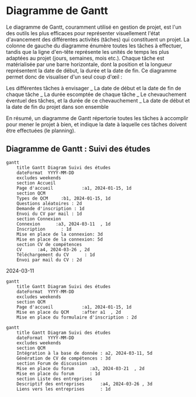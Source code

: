 # Diagramme de Gantt
Le diagramme de Gantt, couramment utilisé en gestion de projet, est l'un des outils les plus efficaces pour représenter visuellement l'état d'avancement des différentes activités (tâches) qui constituent un projet. La colonne de gauche du diagramme énumère toutes les tâches à effectuer, tandis que la ligne d'en-tête représente les unités de temps les plus adaptées au projet (jours, semaines, mois etc.). Chaque tâche est matérialisée par une barre horizontale, dont la position et la longueur représentent la date de début, la durée et la date de fin. Ce diagramme permet donc de visualiser d'un seul coup d'œil :

Les différentes tâches à envisager
_ La date de début et la date de fin de chaque tâche
_ La durée escomptée de chaque tâche
_ Le chevauchement éventuel des tâches, et la durée de ce chevauchement
_ La date de début et la date de fin du projet dans son ensemble

En résumé, un diagramme de Gantt répertorie toutes les tâches à accomplir pour mener le projet à bien, et indique la date à laquelle ces tâches doivent être effectuées (le planning).

## Diagramme de Gantt : Suivi des études


```mermaid
gantt
    title Gantt Diagram Suivi des études
    dateFormat  YYYY-MM-DD
    excludes weekends
    section Accueil
    Page d'accueil           :a1, 2024-01-15, 1d
    section QCM
    Types de QCM     :b1, 2024-01-15, 1d
    Questions aléatoires : 2d
    Demande d'inscription : 1d
    Envoi du CV par mail : 1d
    section Connexion
    Connexion      :a3, 2024-03-11  , 1d
    Inscription      : 1d
    Mise en place de la connexion: 3d
    Mise en place de la connexion: 5d
    section CV de compétences
    CV      :a4, 2024-03-26 , 2d
    Téléchargement du CV      : 1d
    Envoi par mail du CV : 2d
```
2024-03-11
```mermaid
gantt
    title Gantt Diagram Suivi des études
    dateFormat  YYYY-MM-DD
    excludes weekends
    section QCM
    Page d'accueil           :a1, 2024-01-15, 1d
    Mise en place du QCM     :after a1  , 2d
    Mise en place du formulaire d'inscription : 2d
```

```mermaid
gantt
    title Gantt Diagram Suivi des études
    dateFormat  YYYY-MM-DD
    excludes weekends
    section QCM
    Intégration à la base de donnée : a2, 2024-03-11, 5d
    Génération de CV de compétences : 3d
    section Forum de discussion
    Mise en place du forum      :a3, 2024-03-21  , 2d
    Mise en place du forum      : 1d
    section Liste des entreprises
    Descriptif des entreprises      :a4, 2024-03-26 , 3d
    Liens vers les entreprises      : 1d
```